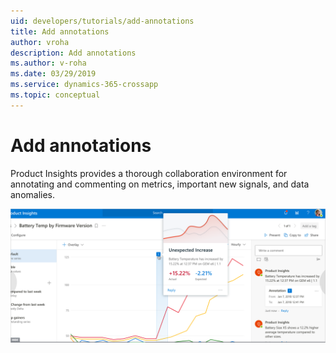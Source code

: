 ```yaml
---
uid: developers/tutorials/add-annotations
title: Add annotations
author: vroha
description: Add annotations
ms.author: v-roha
ms.date: 03/29/2019
ms.service: dynamics-365-crossapp
ms.topic: conceptual
---
```


# Add annotations

Product Insights provides a thorough collaboration environment for annotating and commenting on metrics, important new signals, and data anomalies.

![How to annotate](annotations.png)
